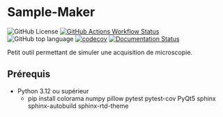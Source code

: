 # Sample-Maker

![GitHub License](https://img.shields.io/github/license/tmonseigne/Sample-Maker)
[![GitHub Actions Workflow Status](https://img.shields.io/github/actions/workflow/status/tmonseigne/Sample-Maker/test.yml)](https://github.com/tmonseigne/Sample-Maker/actions)
![GitHub top language](https://img.shields.io/github/languages/top/tmonseigne/Sample-Maker)
[![codecov](https://codecov.io/github/tmonseigne/Sample-Maker/graph/badge.svg?token=OJFRBzwxXR)](https://codecov.io/github/tmonseigne/Sample-Maker)
[![Documentation Status](https://img.shields.io/badge/Documentation-Online-brightgreen)](https://tmonseigne.github.io/Sample-Maker/)

Petit outil permettant de simuler une acquisition de microscopie.

## Prérequis

- Python 3.12 ou supérieur
  - pip install colorama numpy pillow pytest pytest-cov PyQt5 sphinx sphinx-autobuild sphinx-rtd-theme
